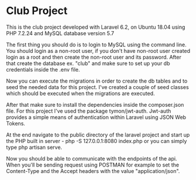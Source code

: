# Club Project

This is the club project developed with Laravel 6.2, on Ubuntu 18.04
using PHP 7.2.24 and MySQL database version 5.7

The first thing you should do is to login to MySQL using the command line. You should
login as a non-root user, if you don't have non-root user created login as a root
and then create the non-root user and its password. After that create the 
database ex. "club" and make sure to set up your db credentials inside the .env file.

Now you can execute the migrations in order to create the db tables 
and to seed the needed data for this project. I've created a couple of
seed classes which should be executed when the migrations are executed.

After that make sure to install the dependencies inside the composer.json file.
For this project I've used the package tymon/jwt-auth.
Jwt-auth provides a simple means of authentication within Laravel 
using JSON Web Tokens.

At the end navigate to the public directory of the laravel project and start up
the PHP built in server - php -S 127.0.0.1:8080 index.php or you can simply type
php artisan serve.

Now you should be able to communicate with the endpoints of the api.
When you'll be sending request using POSTMAN for example to set the Content-Type
and the Accept headers with the value "application/json". 

 



